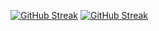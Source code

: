 [![GitHub Streak](https://streak-stats.demolab.com?user=rms_dnb&theme=dark)](https://git.io/streak-stats)
<a href="https://git.io/streak-stats"><img src="https://streak-stats.demolab.com?user=rms_dnb&theme=dark" alt="GitHub Streak" /></a>
